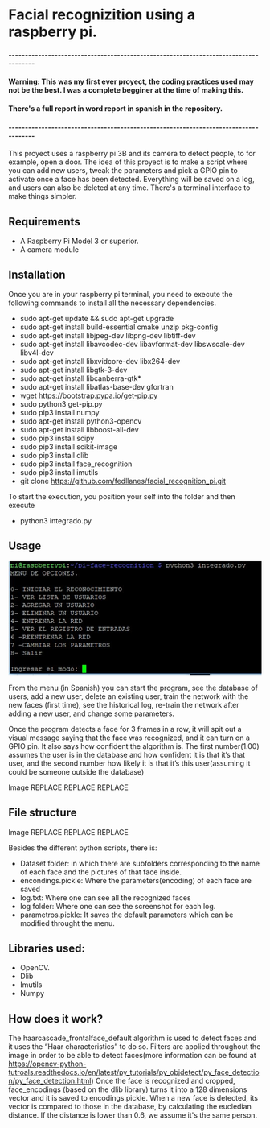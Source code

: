 # Facial recognizition using a raspberry pi.
#### ------------------------------------------------------------------------------------
#### Warning: This was my first ever proyect, the coding practices used may not be the best. I was a complete begginer at the time of making this.
#### There's a full report in word report in spanish in the repository.
#### ------------------------------------------------------------------------------------

This proyect uses a raspberry pi 3B and its camera to detect people, to for example, open a door. 
The idea of this proyect is to make a script where you can add new users, tweak the parameters and pick a GPIO pin to activate once a face has been detected. Everything will be saved on a log, and users can also be deleted at any time. There's a terminal interface to make things simpler. 

## Requirements 

* A Raspberry Pi Model 3 or superior. 
* A camera module 

## Installation

Once you are in your raspberry pi terminal, you need to execute the following commands to install all the necessary dependencies. 

* sudo apt-get update && sudo apt-get upgrade 
* sudo apt-get install build-essential cmake unzip pkg-config 
* sudo apt-get install libjpeg-dev libpng-dev libtiff-dev 
* sudo apt-get install libavcodec-dev libavformat-dev libswscale-dev libv4l-dev 
* sudo apt-get install libxvidcore-dev libx264-dev 
* sudo apt-get install libgtk-3-dev 
* sudo apt-get install libcanberra-gtk* 
* sudo apt-get install libatlas-base-dev gfortran 
* wget https://bootstrap.pypa.io/get-pip.py 
* sudo python3 get-pip.py 
* sudo pip3 install numpy 
* sudo apt-get install python3-opencv 
* sudo apt-get install libboost-all-dev 
* sudo pip3 install scipy 
* sudo pip3 install scikit-image 
* sudo pip3 install dlib 
* sudo pip3 install face_recognition 
* sudo pip3 install imutils 
* git clone https://github.com/fedllanes/facial_recognition_pi.git

To start the execution, you position your self into the folder and then execute
* python3 integrado.py 

## Usage
![menu](images/1.jpeg)

From the menu (in Spanish) you can start the program, see the database of users, add a new user, delete an existing user, train the network with the new faces (first time), see the historical log, re-train the network after adding a new user, and change some parameters. 

Once the program detects a face for 3 frames in a row, it will spit out a visual message saying that the face was recognized, and it can turn on a GPIO pin. It also says how confident the algorithm is.  The first number(1.00) assumes the user is in the database and how confident it is that it’s that user, and the second number how likely it is that it’s this user(assuming it could be someone outside the database) 

Image REPLACE REPLACE REPLACE

## File structure

Image REPLACE REPLACE REPLACE

Besides the different python scripts, there is:
* Dataset folder: in which there are subfolders corresponding to the name of each face and the pictures of that face inside.
* encondings.pickle: Where the parameters(encoding) of each face are saved
* log.txt: Where one can see all the recognized faces 
* log folder: Where one can see the screenshot for each log. 
* parametros.pickle: It saves the default parameters which can be modified throught the menu.

## Libraries used: 

* OpenCV. 
* Dlib 
* Imutils 
* Numpy 

## How does it work? 

The haarcascade_frontalface_default algorithm is used to detect faces and it uses the “Haar characteristics” to do so. Filters are applied throughout the image in order to be able to detect faces(more information can be found at https://opencv-python-tutroals.readthedocs.io/en/latest/py_tutorials/py_objdetect/py_face_detection/py_face_detection.html) 
Once the face is recognized and cropped, face_encodings (based on the dlib library) turns it into a 128 dimensions vector and it is saved to encodings.pickle.
When a new face is detected, its vector is compared to those in the database, by calculating the eucledian distance. If the distance is lower than 0.6, we assume it's the same person.


